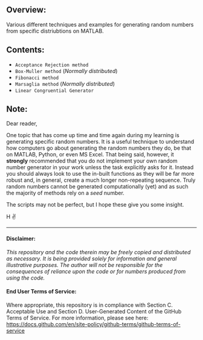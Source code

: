 ## Overview:
Various different techniques and examples for generating random numbers from specific distriubtions on MATLAB.

## Contents:
- `Acceptance Rejection method`
- `Box-Muller method` (_Normally distributed_)
- `Fibonacci method`
- `Marsaglia method` (_Normally distributed_)
- `Linear Congruential Generator`

## Note:
Dear reader,

One topic that has come up time and time again during my learning is generating specific random numbers. It is a useful technique to understand how computers go about generating the random numbers they do, be that on MATLAB, Python, or even MS Excel. That being said, however, it __strongly__ recommended that you do not implement your own random number generator in your work unless the task explicitly asks for it. Instead you should always look to use the in-built functions as they will be far more robust and, in general, create a much longer non-repeating sequence. Truly random numbers cannot be generated computationally (yet) and as such the majority of methods rely on a _seed_ number. 

The scripts may not be perfect, but I hope these give you some insight.

H ✌️

---
#### Disclaimer:
_This repository and the code therein may be freely copied and distributed as necessary. It is being provided solely for information and general illustrative purposes. The author will not be responsible for the consequences of reliance upon the code or for numbers produced from using the code._

#### End User Terms of Service:
Where appropriate, this repository is in compliance with Section C. Acceptable Use and Section D. User-Generated Content of the GitHub Terms of Service.  For more information, please see here: https://docs.github.com/en/site-policy/github-terms/github-terms-of-service

